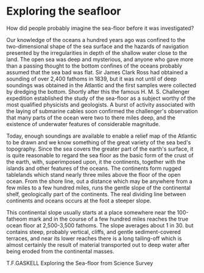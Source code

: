 # Exploring the seafloor

How did people probably imagine the sea-floor before it was investigated?

Our knowledge of the oceans a hundred years ago was confined to the two-dimensional shape of the sea surface and the hazards of navigation presented by the irregularities in depth of the shallow water close to the land. The open sea was deep and mysterious, and anyone who gave more than a passing thought to the bottom confines of the oceans probably assumed that the sea bad was flat. Sir James Clark Ross had obtained a sounding of over 2,400 fathoms in 1839, but it was not until of deep soundings was obtained in the Atlantic and the first samples were collected by dredging the bottom. Shortly after this the famous H. M. S. Challenger expedition established the study of the sea-floor as a subject worthy of the most qualified physicists and geologists. A burst of activity associated with the laying of submarine cables soon confirmed the challenger's observation that many parts of the ocean were two to there miles deep, and the existence of underwater features of considerable magnitude.

Today, enough soundings are available to enable a relief map of the Atlantic to be drawn and we know something of the great variety of the sea bed's topography. Since the sea covers the greater part of the earth's surface, it is quite reasonable to regard the sea floor as the basic form of the crust of the earth, with, superimposed upon, it the continents, together with the islands and other features of the oceans. The continents form rugged tablelands which stand nearly three miles above the floor of the open ocean. From the shore line, out a distance which may be anywhere from a few miles to a few hundred miles, runs the gentle slope of the continental shelf, geologically part of the continents. The real dividing line between continents and oceans occurs at the foot a steeper slope.

This continental slope usually starts at a place somewhere near the 100-fatheom mark and in the course of a few hundred miles reaches the true ocean floor at 2,500-3,500 fathoms. The slope averages about 1 in 30. but contains steep, probably vertical, cliffs, and gentle sediment-covered terraces, and near its lower reaches there is a long tailing-off which is almost certainly the result of material transported out to deep water after being eroded from the continental masses.

T.F.GASKELL Exploring the Sea-floor from Science Survey
